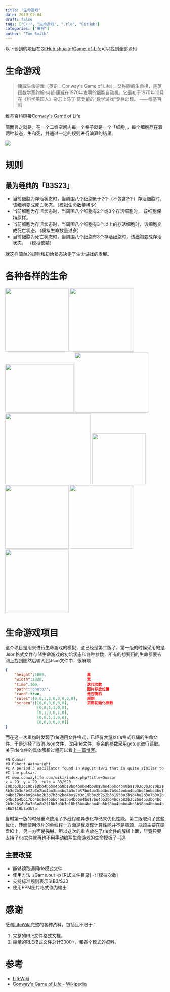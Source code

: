 ```yaml
---
title: "生命游戏"
date: 2019-02-04
draft: false
tags: ["C++", "生命游戏", ".rle", "GitHub"]
categories: ["编程"]
author: "Tom Smith"
---
```


以下谈到的项目在[GitHub:shuaitq/Game-of-Life](https://github.com/shuaitq/Game-of-Life)可以找到全部源码

# 生命游戏
> 康威生命游戏（英语：Conway's Game of Life），又称康威生命棋，是英国数学家约翰·何顿·康威在1970年发明的细胞自动机。它最初于1970年10月在《科学美国人》杂志上马丁·葛登能的“数学游戏”专栏出现。
> ——维基百科

维基百科链接[Conway's Game of Life](https://en.wikipedia.org/wiki/Conway's_Game_of_Life)

简而言之就是，在一个二维空间内每一个格子就是一个「细胞」，每个细胞存在着两种状态，生和死，并通过一定的规则进行演算的结果。

![](https://upload.wikimedia.org/wikipedia/commons/e/e5/Gospers_glider_gun.gif)

<!--more-->

# 规则
## 最为经典的「B3S23」
* 当前细胞为存活状态时，当周围八个细胞低于2个（不包含2个）存活细胞时， 该细胞变成死亡状态。（模拟生命数量稀少）
* 当前细胞为存活状态时，当周围八个细胞有2个或3个存活细胞时， 该细胞保持原样。
* 当前细胞为存活状态时，当周围八个细胞有3个以上的存活细胞时，该细胞变成死亡状态。（模拟生命数量过多）
* 当前细胞为死亡状态时，当周围八个细胞有3个存活细胞时，该细胞变成存活状态。 （模拟繁殖）

就这样简单的规则和初始状态决定了生命游戏的发展。

# 各种各样的生命

<img src="/image/otcametapixel.png" width="200pt" height="200pt">
<img src="/image/wings.gif" width="200pt" height="200pt">
<img src="/image/stilllifes.png" width="216pt" height="152pt">
<img src="/image/stargate.gif" width="232.5pt" height="189pt">
<img src="/image/toggleable.gif" width="270pt" height="223.5pt">
<img src="/image/tnosedp4on56p27.gif" width="170pt" height="160pt">
<img src="/image/quasar.gif" width="200pt" height="200pt">
<img src="/image/quasar2.gif" width="200pt" height="200pt">
<img src="/image/quasar3.gif" width="200pt" height="200pt">

# 生命游戏项目

这个项目是用来进行生命游戏的模拟，这已经是第二版了。第一版的时候采用的是Json格式文件存储生命游戏的初始状态和各种参数，所有的想要用的生命都要去网上找到图然后输入到Json文件中，很麻烦

```json
{
    "height":1080,                  高
    "width":1920,                   宽
    "time":100,                     迭代次数
    "path":"photo/",                图片存放位置
    "rand":true,                    是否随机
    "rules":[0,0,1,2,0,0,0,0,0],    规则
    "screen":[[0,0,0,0,0,0],        页面初始化参数
              [0,0,1,1,0,0],
              [0,1,0,0,1,0],
              [0,0,1,1,0,0],
              [0,0,0,0,0,0]]
}
```

而在这一次重构时发现了rle通用文件格式，已经有大量以rle格式存储的生命文件，于是选择了取消Json文件，改用rle文件，多余的参数采用getopt进行读取。关于rle文件的具体解析过程可以看[上一篇博客](https://shuaitq.github.io/post/rle%E6%96%87%E4%BB%B6%E6%A0%BC%E5%BC%8F/)。

```rle
#N Quasar
#O Robert Wainwright
#C A period 3 oscillator found in August 1971 that is quite similar to
#C the pulsar.
#C www.conwaylife.com/wiki/index.php?title=Quasar
x = 29, y = 29, rule = B3/S23
10b3o3b3o10b2$8bo4bobo4bo8b$8bo4bobo4bo8b$8bo4bobo4bo8b$10b3o3b3o10b2$
8b3o7b3o8b$2b3o2bo4bo3bo4bo2b3o2b$7bo4bo3bo4bo7b$o4bobo4bo3bo4bobo4bo$
o4bo17bo4bo$o4bo2b3o7b3o2bo4bo$2b3o19b3o2b2$2b3o19b3o2b$o4bo2b3o7b3o2b
o4bo$o4bo17bo4bo$o4bobo4bo3bo4bobo4bo$7bo4bo3bo4bo7b$2b3o2bo4bo3bo4bo
2b3o2b$8b3o7b3o8b2$10b3o3b3o10b$8bo4bobo4bo8b$8bo4bobo4bo8b$8bo4bobo4b
o8b2$10b3o3b3o!
```

当时第一版的时候重点使用了多线程和异步化存储来优化性能，第二版取消了这些优化，转而使用淳朴的单线程一方面是我发现计算性能并不是瓶颈，瓶颈主要在硬盘IO上，另一方面是~~我懒~~。所以这次的重点放在了rle文件的解析上面，毕竟只要支持了rle文件就再也不用手动编写生命游戏的生命模板了~~（逃~~

## 主要改变

* 能够读取通用rle模式文件
* 使用方法 ./Game.out -p [RLE文件目录] -t [模拟次数]
* 支持标准规则表示法B3/S23
* 使用PPM图片格式作为输出

# 感谢
感谢[LifeWiki](http://www.conwaylife.com/wiki/Main_Page)完整的各种资料，包括且不限于：

1. 完整的RLE文件格式文档。
2. 巨量的RLE模式文件总计2000+，和各个模式的资料。

# 参考

* [LifeWiki](http://conwaylife.com/wiki/Main_Page)
* [Conway's Game of Life - Wikipedia](https://en.wikipedia.org/wiki/Game_of_life)